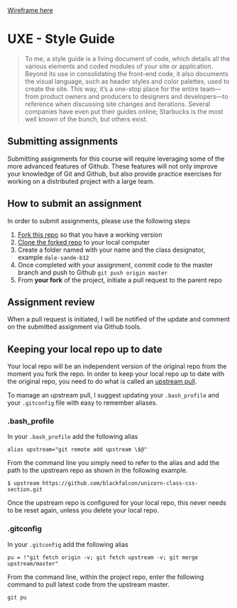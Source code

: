 [Wireframe here](http://calm-wildwood-5374.herokuapp.com/) 


# UXE - Style Guide

> To me, a style guide is a living document of code, which details all the various elements and coded modules of your site or application. Beyond its use in consolidating the front-end code, it also documents the visual language, such as header styles and color palettes, used to create the site. This way, it’s a one-stop place for the entire team—from product owners and producers to designers and developers—to reference when discussing site changes and iterations. Several companies have even put their guides online; Starbucks is the most well known of the bunch, but others exist.



## Submitting assignments

Submitting assignments for this course will require leveraging some of the more advanced features of Github. These features will not only improve your knowledge of Git and Github, but also provide practice exercises for working on a distributed project with a large team. 

## How to submit an assignment

In order to submit assignments, please use the following steps

1. [Fork this repo][1] so that you have a working version
1. [Clone the forked repo][2] to your local computer
1. Create a folder named with your name and the class designator, example `dale-sande-b12`
1. Once completed with your assignment, commit code to the master branch and push to Github `git push origin master`
1. From __your fork__ of the project, initiate a pull request to the parent repo

## Assignment review

When a pull request is initiated, I will be notified of the update and comment on the submitted assignment via Github tools. 

## Keeping your local repo up to date
Your local repo will be an independent version of the original repo from the moment you fork the repo. In order to keep your local repo up to date with the original repo, you need to do what is called an [upstream pull][3].

To manage an upstream pull, I suggest updating your `.bash_profile` and your `.gitconfig` file with easy to remember aliases. 

### .bash_profile

In your `.bash_profile` add the following alias

```
alias upstream="git remote add upstream \$@"
```

From the command line you simply need to refer to the alias and add the path to the upstream repo as shown in the following example.

```
$ upstream https://github.com/blackfalcon/unicorn-class-css-section.git
```

Once the upstream repo is configured for your local repo, this never needs to be reset again, unless you delete your local repo. 

### .gitconfig
In your `.gitconfig` add the following alias

```
pu = !"git fetch origin -v; git fetch upstream -v; git merge upstream/master"
```

From the command line, within the project repo, enter the following command to pull latest code from the upstream master.

```
git pu 
```




[1]:https://help.github.com/articles/fork-a-repo
[2]:https://help.github.com/articles/fork-a-repo#step-2-clone-your-fork
[3]:https://help.github.com/articles/syncing-a-fork
